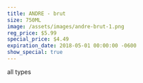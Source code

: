 ```yaml
---
title: ANDRE - brut
size: 750ML
image: /assets/images/andre-brut-1.png
reg_price: $5.99
special_price: $4.49
expiration_date: 2018-05-01 00:00:00 -0600
show_special: true
---
```


all types